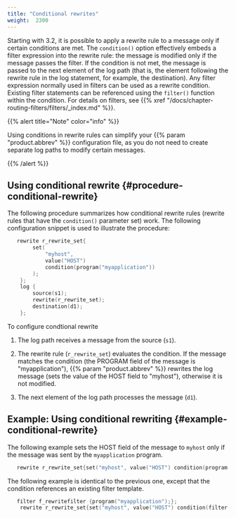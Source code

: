 ```yaml
---
title: "Conditional rewrites"
weight:  2300
---
```

<!-- DISCLAIMER: This file is based on the syslog-ng Open Source Edition documentation https://github.com/balabit/syslog-ng-ose-guides/commit/2f4a52ee61d1ea9ad27cb4f3168b95408fddfdf2 and is used under the terms of The syslog-ng Open Source Edition Documentation License. The file has been modified by Axoflow. -->

Starting with 3.2, it is possible to apply a rewrite rule to a message only if certain conditions are met. The `condition()` option effectively embeds a filter expression into the rewrite rule: the message is modified only if the message passes the filter. If the condition is not met, the message is passed to the next element of the log path (that is, the element following the rewrite rule in the log statement, for example, the destination). Any filter expression normally used in filters can be used as a rewrite condition. Existing filter statements can be referenced using the `filter()` function within the condition. For details on filters, see {{% xref "/docs/chapter-routing-filters/filters/_index.md" %}}.

{{% alert title="Note" color="info" %}}

Using conditions in rewrite rules can simplify your {{% param "product.abbrev" %}} configuration file, as you do not need to create separate log paths to modify certain messages.

{{% /alert %}}


## Using conditional rewrite {#procedure-conditional-rewrite}

The following procedure summarizes how conditional rewrite rules (rewrite rules that have the `condition()` parameter set) work. The following configuration snippet is used to illustrate the procedure:

```c
   rewrite r_rewrite_set{
        set(
            "myhost",
            value("HOST")
            condition(program("myapplication"))
        );
    };
    log {
        source(s1);
        rewrite(r_rewrite_set);
        destination(d1);
    };
```

To configure condtional rewrite

1.  The log path receives a message from the source (`s1`).

2.  The rewrite rule (`r_rewrite_set`) evaluates the condition. If the message matches the condition (the PROGRAM field of the message is "myapplication"), {{% param "product.abbrev" %}} rewrites the log message (sets the value of the HOST field to "myhost"), otherwise it is not modified.

3.  The next element of the log path processes the message (`d1`).


## Example: Using conditional rewriting {#example-conditional-rewrite}

The following example sets the HOST field of the message to `myhost` only if the message was sent by the `myapplication` program.

```c
   rewrite r_rewrite_set{set("myhost", value("HOST") condition(program("myapplication")));};
```

The following example is identical to the previous one, except that the condition references an existing filter template.

```c
   filter f_rewritefilter {program("myapplication");};
    rewrite r_rewrite_set{set("myhost", value("HOST") condition(filter(f_rewritefilter)));};
```


